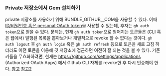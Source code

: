 ### Private 저장소에서 Gem 설치하기

private 저장소를 사용하기 위해 BUNDLE_GITHUB__COM을 사용할 수 있다. 이때 [ID/비밀번호 혹은 personal OAuth token](https://bundler.io/v2.4/man/bundle-config.1.html)을 사용할 수 있는데, 후자는 `gh auth token`으로 얻을 수 있다. 문제는, 현재 `gh auth token`으로 얻어지는 토큰들은 (CLI 혹은 웹에서) 발행된 목록을 뽑아보거나 개별적으로 revoke 할 수 없다는 것이다. `gh auth logout` 후 `gh auth login` 혹은 `gh auth refresh` 등으로 토큰을 새로 고침 하더라도 이전 토큰을 이용해 깃 저장소에 접근하면 여전히 잘 되는 것을 볼 수 있다. 기존 키들을 무효화하려면, 현재는 https://github.com/settings/applications (Authorized OAuth Apps) 에서 Github CLI 자체를 revoke한 후 다시 인증해야 한다. [참고](https://github.com/cli/cli/issues/2193#issuecomment-725932715) [참고2](https://github.com/cli/cli/issues/2531)

